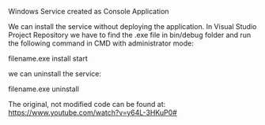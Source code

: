 Windows Service created as Console Application

We can install the service without deploying the application. 
In Visual Studio Project Repository we have to find the .exe file in bin/debug folder 
and run the following command in CMD with administrator mode:

filename.exe install start

we can uninstall the service:

filename.exe uninstall

The original, not modified code can be found at:
https://www.youtube.com/watch?v=y64L-3HKuP0#
